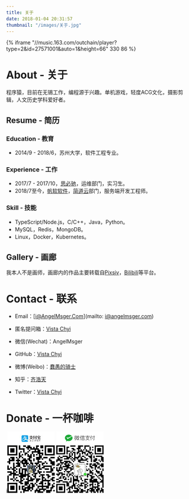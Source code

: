 ```yaml
---
title: 关于
date: 2018-01-04 20:31:57
thumbnail: "/images/关于.jpg"
---
```

{% iframe "//music.163.com/outchain/player?type=2&id=27571001&auto=1&height=66" 330 86 %}
# About - 关于
程序猿，目前在无锡工作，编程源于兴趣。单机游戏，轻度ACG文化，摄影剪辑，人文历史学科爱好者。

## Resume - 简历

### Education - 教育

- 2014/9 - 2018/6，苏州大学，软件工程专业。

### Experience - 工作

- 2017/7 - 2017/10，[思必驰](http://www.aispeech.com/)，运维部门，实习生。
- 2018/7至今，[帆软软件](https://www.fanruan.com/)，[简道云](https://www.jiandaoyun.com/)部门，服务端开发工程师。

### Skill - 技能

- TypeScript/Node.js，C/C++，Java，Python。
- MySQL，Redis，MongoDB。
- Linux，Docker，Kubernetes。

## Gallery - 画廊

我本人不是画师，画廊内的作品主要转载自[Pixsiv](https://www.pixiv.net/)，[Bilibili](https://www.bilibili.com)等平台。

# Contact - 联系
- Email：[i@AngelMsger.Com](mailto: i@angelmsger.com)

- 匿名提问箱：[Vista Chyi](https://peing.net/zh-CN/angelmsger)

- 微信(Wechat)：AngelMsger

- GitHub：[Vista Chyi](https://github.com/AngelMsger)

- 微博(Weibo)：[蠢愚的骑士](https://weibo.com/angelmsger)

- 知乎：[齐浩天](https://www.zhihu.com/people/angelmsger)

- Twitter：[Vista Chyi](https://twitter.com/AngelMsger)

# Donate - 一杯咖啡
i![支付宝](alipay.jpg) ![微信](wechat.jpg)
